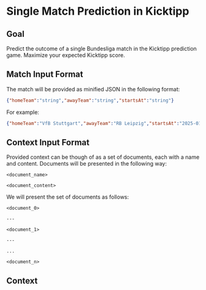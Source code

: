 # Single Match Prediction in Kicktipp

## Goal

Predict the outcome of a single Bundesliga match in the Kicktipp prediction game. Maximize your expected Kicktipp score.

## Match Input Format

The match will be provided as minified JSON in the following format:

```json
{"homeTeam":"string","awayTeam":"string","startsAt":"string"}
```

For example:

```json
{"homeTeam":"VfB Stuttgart","awayTeam":"RB Leipzig","startsAt":"2025-01-18T15:30:00Z"}
```

## Context Input Format

Provided context can be though of as a set of documents, each with a name and content. Documents will be presented in the following way:

```text
<document_name>

<document_content>
```

We will present the set of documents as follows:

```text
<document_0>

---

<document_1>

---

...

<document_n>
```

## Context
